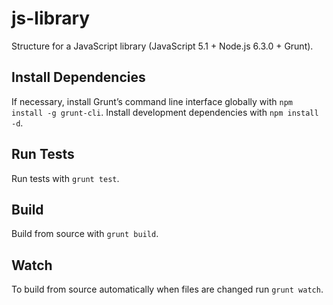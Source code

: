js-library
==========

Structure for a JavaScript library (JavaScript 5.1 + Node.js 6.3.0 + Grunt).

## Install Dependencies

If necessary, install Grunt’s command line interface globally with `npm install -g grunt-cli`. Install development dependencies with `npm install -d`.

## Run Tests

Run tests with `grunt test`.

## Build

Build from source with `grunt build`.

## Watch

To build from source automatically when files are changed run `grunt watch`.

